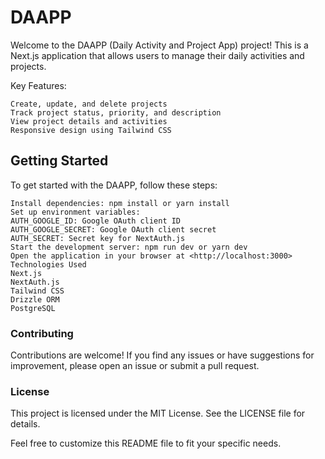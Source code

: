 # DAAPP

Welcome to the DAAPP (Daily Activity and Project App) project! This is a Next.js application that allows users to manage their daily activities and projects.

Key Features:

```User authentication using NextAuth.js and Google OAuth
Create, update, and delete projects
Track project status, priority, and description
View project details and activities
Responsive design using Tailwind CSS
```

## Getting Started

To get started with the DAAPP, follow these steps:

```Clone the repository: git clone <https://github.com/your-username/daapp_app.git>
Install dependencies: npm install or yarn install
Set up environment variables:
AUTH_GOOGLE_ID: Google OAuth client ID
AUTH_GOOGLE_SECRET: Google OAuth client secret
AUTH_SECRET: Secret key for NextAuth.js
Start the development server: npm run dev or yarn dev
Open the application in your browser at <http://localhost:3000>
Technologies Used
Next.js
NextAuth.js
Tailwind CSS
Drizzle ORM
PostgreSQL
```

### Contributing

Contributions are welcome! If you find any issues or have suggestions for improvement, please open an issue or submit a pull request.

### License

This project is licensed under the MIT License. See the LICENSE file for details.

Feel free to customize this README file to fit your specific needs.
